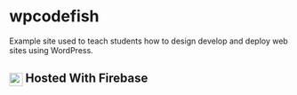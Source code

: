 # wpcodefish
Example site used to teach students how to design develop and deploy web sites using WordPress.

##  <img   src="https://firebase.google.com/downloads/brand-guidelines/SVG/logo-logomark.svg" width="24" valign="middle"/> Hosted With Firebase
 
